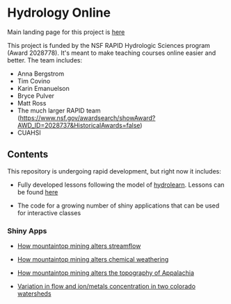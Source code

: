 # Hydrology Online

Main landing page for this project is [here](https://openecodatalab.github.io/Hydrology-Online/)

This project is funded by the NSF RAPID Hydrologic Sciences program (Award 2028778). It's meant to make teaching courses online easier and better. The team includes:

- Anna Bergstrom
- Tim Covino
- Karin Emanuelson
- Bryce Pulver
- Matt Ross
- The much larger RAPID team (https://www.nsf.gov/awardsearch/showAward?AWD_ID=2028737&HistoricalAwards=false)
- CUAHSI

## Contents

This repository is undergoing rapid development, but right now it includes: 

- Fully developed lessons following the model of [hydrolearn](https://www.hydrolearn.org/). Lessons can be found [here]()

- The code for a growing number of shiny applications that can be used for interactive classes 
### Shiny Apps

 - [How mountaintop mining alters streamflow](https://cuahsi.shinyapps.io/mtm_baseflow/)
 
 - [How mountaintop mining alters chemical weathering](https://cuahsi.shinyapps.io/mtm_weathering/)
 
 - [How mountaintop mining alters the topography of Appalachia](https://cuahsi.shinyapps.io/mtm_geomorph/)
 
 - [Variation in flow and ion/metals concentration in two colorado watersheds](https://cuahsi.shinyapps.io/blue_watershed/)
 